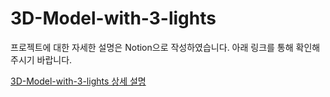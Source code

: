 # 3D-Model-with-3-lights
프로젝트에 대한 자세한 설명은 Notion으로 작성하였습니다.
아래 링크를 통해 확인해주시기 바랍니다.

[3D-Model-with-3-lights 상세 설명](https://seemly-typhoon-7f1.notion.site/3D-Model-with-3-lights-50f36ddfd67c44eb800921f5b1acb1a9)
